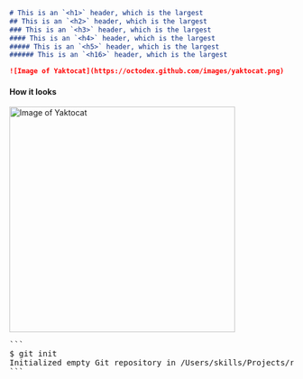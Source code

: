 ```md
# This is an `<h1>` header, which is the largest
## This is an `<h2>` header, which is the largest
### This is an `<h3>` header, which is the largest
#### This is an `<h4>` header, which is the largest
##### This is an `<h5>` header, which is the largest
###### This is an `<h16>` header, which is the largest
```

```md
![Image of Yaktocat](https://octodex.github.com/images/yaktocat.png)
```

#### How it looks

<img alt="Image of Yaktocat" src=https://octodex.github.com/images/yaktocat.png width=400>



<pre>
```
$ git init
Initialized empty Git repository in /Users/skills/Projects/recipe-repository/.git/
```
</pre>